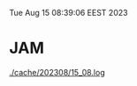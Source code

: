 Tue Aug 15 08:39:06 EEST 2023
# JAM
<a href='./cache/202308/15_08.log'>./cache/202308/15_08.log</a>
